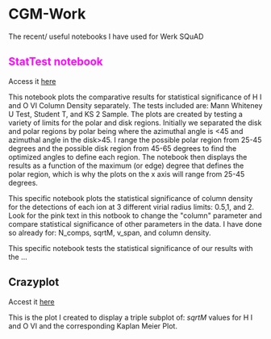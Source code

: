 # CGM-Work
The recent/ useful notebooks I have used for Werk SQuAD

## <font color='magenta'>StatTest notebook </font>
Access it [here](/stattest_ColDen.iypnb)

This notebook plots the comparative results for statistical significance of H I and O VI Column Density separately. The tests included are: Mann Whiteney U Test, Student T, and KS 2 Sample. The plots are created by testing a variety of limits for the polar and disk regions. Initially we separated the disk and polar regions by polar being where the azimuthal angle is <45 and azimuthal angle in the disk>45. I range the possible polar region from 25-45 degrees and the possible disk region from 45-65 degrees to find the optimized angles to define each region. The notebook then displays the results as a function of the maximum (or edge) degree that defines the polar region, which is why the plots on the x axis will range from 25-45 degrees.

This specific notebook plots the statistical significance of column density for the detections of each ion at 3 different virial radius limits: 0.5,1, and 2. Look for the pink text in this notbook to change the "column" parameter and compare statistical significance of other parameters in the data. I have done so already for: N_comps, sqrtM, v_span, and column density.

This specific notebook tests the statistical significance of our results with the ...

## Crazyplot
Accest it [here](/crazyplot.ipynb)

This is the plot I created to display a triple subplot of: $sqrt{M}$ values for H I and O VI and the corresponding Kaplan Meier Plot.
